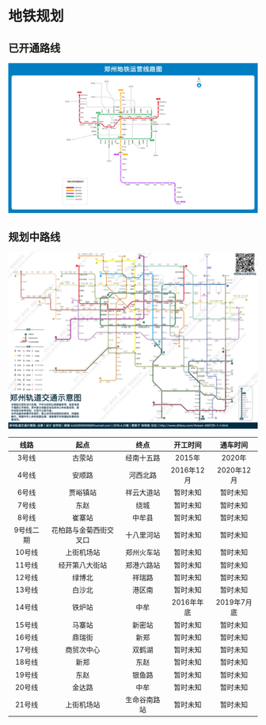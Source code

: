 # 地铁规划

## 已开通路线
![](./img/xianluda.gif)

## 规划中路线
![](./img/guihuada.png)

|线路|起点|终点|开工时间|通车时间|
|:---:|:---:|:---:|:---:|:---:|
|3号线|古荥站|经南十五路|2015年|2020年|
|4号线|安顺路|河西北路|2016年12月|2020年12月|
|6号线|贾峪镇站|祥云大道站|暂时未知|暂时未知|
|7号线|东赵|绕城|暂时未知|暂时未知|
|8号线|崔寨站|中牟县|暂时未知|暂时未知|
|9号线二期|花柏路与金菊西街交叉口|十八里河站|暂时未知|暂时未知|
|10号线|上街机场站|郑州火车站|暂时未知|暂时未知|
|11号线|经开第八大街站|郑港六路站|暂时未知|暂时未知|
|12号线|绿博北|祥瑞路|暂时未知|暂时未知|
|13号线|白沙北|港区南|暂时未知|暂时未知|
|14号线|铁炉站|中牟|2016年年底|2019年7月底|
|15号线|马寨站|新密站|暂时未知|暂时未知|
|16号线|鼎瑞街|新郑|暂时未知|暂时未知|
|17号线|商贸次中心|双鹤湖|暂时未知|暂时未知|
|18号线|新郑|东赵|暂时未知|暂时未知|
|19号线|东赵|银鱼路|暂时未知|暂时未知|
|20号线|金达路|中牟|暂时未知|暂时未知|
|21号线|上街机场站|生命谷南路站|暂时未知|暂时未知|